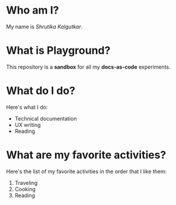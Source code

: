 # Who am I?
My name is _Shrutika Kalgutkar_.

# What is Playground?
This repository is a **sandbox** for all my **docs-as-code** experiments.

# What do I do?
Here's what I do:
-  Technical documentation
-  UX writing
-  Reading

# What are my favorite activities?
Here's the list of my favorite activities in the order that I like them:
1.  Traveling
2.  Cooking
3.  Reading

